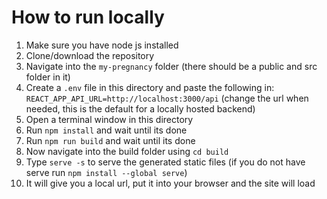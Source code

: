 # How  to run locally

1. Make sure you have node js installed
2. Clone/download the repository
3. Navigate into the `my-pregnancy` folder (there should be a public and src folder in it)
4. Create a `.env` file in this directory and paste the following in: `REACT_APP_API_URL=http://localhost:3000/api` (change the url when needed, this is the default for a locally hosted backend)
5. Open a terminal window in this directory
6. Run `npm install` and wait until its done
7. Run `npm run build` and wait until its done
8. Now navigate into the build folder using `cd build`
9. Type `serve -s` to serve the generated static files (if you do not have serve run `npm install --global serve`)
10. It will give you a local url, put it into  your browser and the site will load
